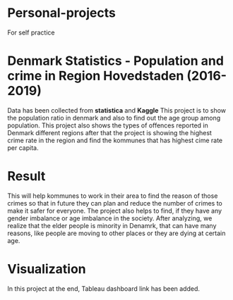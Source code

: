 # Personal-projects
For self practice
# Denmark Statistics - Population and crime in Region Hovedstaden (2016-2019)
Data has been collected from **statistica** and **Kaggle**
This project is to show the population ratio in denmark and also to find out the age group among population. 
This project also shows the types of offences reported in Denmark different regions 
after that the project is showing the highest crime rate in the region and find the kommunes that has highest cime rate per capita.
# Result
This will help kommunes to work in their area to find the reason of those crimes so that in future they can plan and reduce the number of crimes to make it safer for everyone.
The project also helps to find, if they have any gender imbalance or age imbalance in the society.
After analyzing, we realize that the elder people is minority in Denamrk, that can have many reasons, like people are moving to other places or they are dying at certain age.
# Visualization
In this project at the end, Tableau dashboard link has been added.
